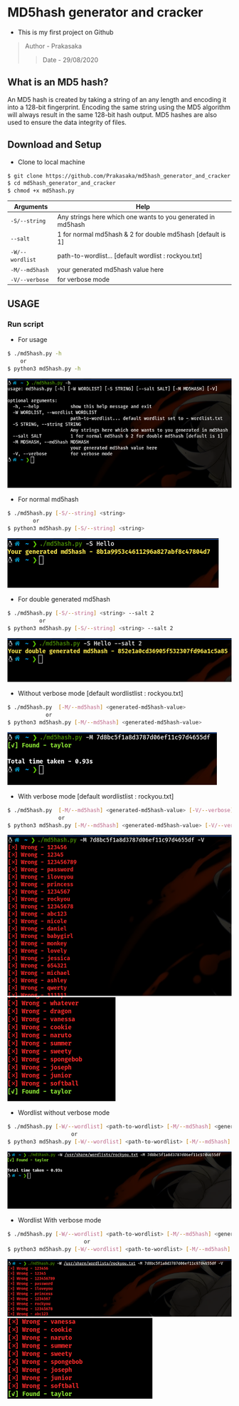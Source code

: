# MD5hash generator and cracker

* This is my first project on Github
> Author - Prakasaka
>> Date - 29/08/2020

## What is an MD5 hash?

An MD5 hash is created by taking a string of an any length and encoding it into a 128-bit fingerprint. Encoding the same string using the MD5 algorithm will always result in the same 128-bit hash output. MD5 hashes are also used to ensure the data integrity of files.


## Download and Setup

* Clone to local machine

```bash
$ git clone https://github.com/Prakasaka/md5hash_generator_and_cracker.git
$ cd md5hash_generator_and_cracker
$ chmod +x md5hash.py
```

| **Arguments** | **Help**
|------------- | -------------
| `-S/--string` | Any strings here which one wants to you generated in md5hash
| `--salt` | 1 for normal md5hash & 2 for double md5hash [default is 1]
| `-W/--wordlist` | path-to-wordlist... [default wordlist : rockyou.txt]
| `-M/--md5hash` | your generated md5hash value here
| `-V/--verbose` | for verbose mode


## USAGE

### Run script

* For usage
```bash
$ ./md5hash.py -h
	or
$ python3 md5hash.py -h
```
![](resources/help.png)

* For normal md5hash
```bash
$ ./md5hash.py [-S/--string] <string>
		or
$ python3 md5hash.py [-S/--string] <string>
```
![](resources/normal.png)

* For double generated md5hash
```bash
$ ./md5hash.py [-S/--string] <string> --salt 2
		  or
$ python3 md5hash.py [-S/--string] <string> --salt 2
```
![](resources/double.png)

* Without verbose mode [default wordlistlist : rockyou.txt]
```bash
$ ./md5hash.py  [-M/--md5hash] <generated-md5hash-value>
			or
$ python3 md5hash.py [-M/--md5hash] <generated-md5hash-value>
```
![](resources/without.png)

* With verbose mode [default wordlistlist : rockyou.txt]
```bash
$ ./md5hash.py  [-M/--md5hash] <generated-md5hash-value> [-V/--verbose]
				or
$ python3 md5hash.py [-M/--md5hash] <generated-md5hash-value> [-V/--verbose]
```
![](resources/with1.png)
![](resources/with2.png)

* Wordlist without verbose mode
```bash
$ ./md5hash.py [-W/--wordlist] <path-to-wordlist> [-M/--md5hash] <generated-md5hash-value>
					or
$ python3 md5hash.py [-W/--wordlist] <path-to-wordlist> [-M/--md5hash] <generated-md5hash-value>
```
![](resources/wordlist.png)

* Wordlist With verbose mode
```bash
$ ./md5hash.py [-W/--wordlist] <path-to-wordlist> [-M/--md5hash] <generated-md5hash-value> [-V/--verbose]
						or
$ python3 md5hash.py [-W/--wordlist] <path-to-wordlist> [-M/--md5hash] <generated-md5hash-value> [-V/--verbose]
```
![](resources/verbose1.png)
![](resources/verbose2.png)
